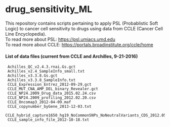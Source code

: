 # drug_sensitivity_ML
This repository contains scripts pertaining to apply PSL (Probablistic Soft Logic) to cancer cell sensitivity to drugs using data from CCLE (Cancer Cell Line Encyclopedia).  
To read more about PSL: https://psl.umiacs.umd.edu  
To read more about CCLE: https://portals.broadinstitute.org/ccle/home  

#### List of data files (current from CCLE and Archilles, 9-21-2016)
     Achilles_QC_v2.4.3.rnai.Gs.gct
     Achilles_v2.4_SampleInfo_small.txt
     Achilles_v3.3.8.Gs.gct
     Achilles_v3.3.8_SampleInfo.txt
     CCLE_Expression_Entrez_2012-09-29.gct
     CCLE_MUT_CNA_AMP_DEL_binary_Revealer.gct
     CCLE_NP24.2009_Drug_data_2015.02.24.csv
     CCLE_NP24.2009_profiling_2012.02.20.csv
     CCLE_Oncomap3_2012-04-09.maf
     CCLE_copynumber_byGene_2013-12-03.txt
     CCLE_hybrid_capture1650_hg19_NoCommonSNPs_NoNeutralVariants_CDS_2012.05.07.maf
     CCLE_sample_info_file_2012-10-18.txt
 
